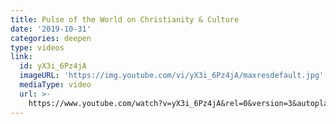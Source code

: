 ```yaml
---
title: Pulse of the World on Christianity & Culture
date: '2019-10-31'
categories: deepen
type: videos
link:
  id: yX3i_6Pz4jA
  imageURL: 'https://img.youtube.com/vi/yX3i_6Pz4jA/maxresdefault.jpg'
  mediaType: video
  url: >-
    https://www.youtube.com/watch?v=yX3i_6Pz4jA&rel=0&version=3&autoplay=0&modestbranding=1&theme=dark&showinfo=0&autoloop=0
---
```


